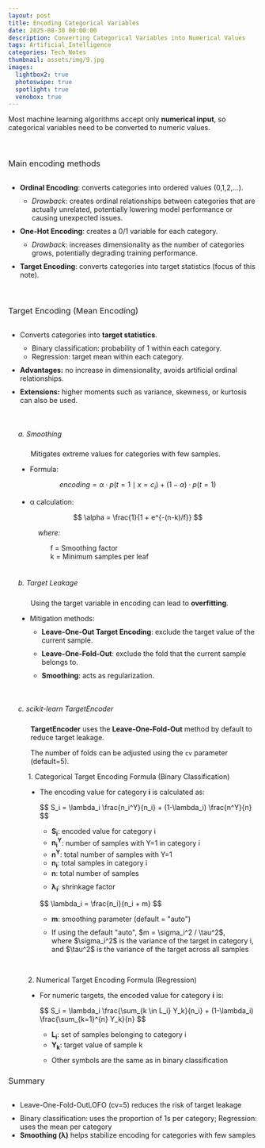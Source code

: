 ```yaml
---
layout: post
title: Encoding Categorical Variables
date: 2025-08-30 00:00:00
description: Converting Categorical Variables into Numerical Values
tags: Artificial_Intelligence
categories: Tech_Notes
thumbnail: assets/img/9.jpg
images:
  lightbox2: true
  photoswipe: true
  spotlight: true
  venobox: true
---
```


Most machine learning algorithms accept only **numerical input**, so categorical variables need to be converted to numeric values.

<br>

<h3 style="font-weight: 400; margin-bottom: 30px;">Main encoding methods</h3>
<ul>
  <li style="margin-bottom: 10px;"><b>Ordinal Encoding</b>: converts categories into ordered values (0,1,2,…).
    <ul>
      <li style="margin-top: 10px;"><i>Drawback</i>: creates ordinal relationships between categories that are actually unrelated, potentially lowering model performance or causing unexpected issues.</li>
    </ul>
  </li>
  <li style="margin-bottom: 10px;"><b>One-Hot Encoding</b>: creates a 0/1 variable for each category.
    <ul>
      <li style="margin-top: 10px;"><i>Drawback</i>: increases dimensionality as the number of categories grows, potentially degrading training performance.</li>
    </ul>
  </li>
  <li style="margin-bottom: 10px;"><b>Target Encoding</b>: converts categories into target statistics (focus of this note).</li>
</ul>

<br>

<h3 style="font-weight: 400; margin-bottom: 30px;">Target Encoding (Mean Encoding)</h3>
<ul>
  <li style="margin-bottom: 10px;">Converts categories into <b>target statistics</b>.
    <ul>
      <li style="margin-top: 10px;">Binary classification: probability of 1 within each category.</li>
      <li>Regression: target mean within each category.</li>
    </ul>
  </li>
  <li style="margin-bottom: 10px;"><b>Advantages:</b> no increase in dimensionality, avoids artificial ordinal relationships.</li>
  <li style="margin-bottom: 10px;"><b>Extensions:</b> higher moments such as variance, skewness, or kurtosis can also be used.</li>
</ul>

<br>

<div style="margin-left: 20px;">
  <h5 style="font-weight: 400;">a. Smoothing</h5>
  <p style="margin-left: 25px;">Mitigates extreme values for categories with few samples.</p>
  
  <ul>
    <li>Formula:</li>
  </ul>
  
  $$
  encoding = \alpha \cdot p(t=1 \mid x=c_i) + (1-\alpha) \cdot p(t=1)
  $$
  
  <ul>
    <li>α calculation:</li>
  </ul>
  
  $$
  \alpha = \frac{1}{1 + e^{-(n-k)/f}}
  $$

  <div style="margin-left: 40px;">
    <p><i>where:</i></p>
    <div style="margin-left: 25px;">
      f = Smoothing factor<br> 
      k = Minimum samples per leaf
    </div>
  </div>
</div>

<br>

<div style="margin-left: 20px;">
  <h5 style="font-weight: 400;">b. Target Leakage</h5>
  <p style="margin-left: 25px;">Using the target variable in encoding can lead to <b>overfitting</b>.</p>
  <ul>
    <li style="margin-bottom: 10px;">Mitigation methods:
      <ul>
        <li style="margin-top: 10px; margin-bottom: 10px;"><b>Leave-One-Out Target Encoding</b>: exclude the target value of the current sample.</li>
        <li style="margin-bottom: 10px;"><b>Leave-One-Fold-Out</b>: exclude the fold that the current sample belongs to.</li>
        <li style="margin-bottom: 10px;"><b>Smoothing</b>: acts as regularization.</li>
      </ul>
    </li>
  </ul>
</div>

<br>

<div style="margin-left: 20px;">
  <h5 style="font-weight: 400;">c. scikit-learn TargetEncoder</h5>
  <p style="margin-left: 25px;"><b>TargetEncoder</b> uses the <b>Leave-One-Fold-Out</b> method by default to reduce target leakage.</p>
  <p style="margin-left: 25px;">The number of folds can be adjusted using the <code>cv</code> parameter (default=5).</p>
  <div style="margin-left: 20px;">
    <p>1. Categorical Target Encoding Formula (Binary Classification)</p>
    <ul>
      <li style="margin-bottom: 10px;">The encoding value for category <b>i</b> is calculated as:
        <p>
          $$
          S_i = \lambda_i \frac{n_i^Y}{n_i} + (1-\lambda_i) \frac{n^Y}{n}
          $$
        </p>
        <ul>
          <li><b>S<sub>i</sub></b>: encoded value for category i</li>
          <li><b>n<sub>i</sub><sup>Y</sup></b>: number of samples with Y=1 in category i</li>
          <li><b>n<sup>Y</sup></b>: total number of samples with Y=1</li>
          <li><b>n<sub>i</sub></b>: total samples in category i</li>
          <li><b>n</b>: total number of samples</li>
          <li style="margin-top: 10px;"><b>&lambda;<sub>i</sub></b>: shrinkage factor</li>
        </ul>
        <p>
          $$
          \lambda_i = \frac{n_i}{n_i + m}
          $$
        </p>
        <ul>
          <li><b>m</b>: smoothing parameter (default = "auto")</li>
          <li style="margin-top: 10px;">If using the default "auto", $m = \sigma_i^2 / \tau^2$, <br>
            where $\sigma_i^2$ is the variance of the target in category i, <br>
            and $\tau^2$ is the variance of the target across all samples
          </li>
        </ul>
      </li>
    </ul>
  </div>

  <br>

  <div style="margin-left: 20px;">
    <p>2. Numerical Target Encoding Formula (Regression)</p>
    <ul>
      <li style="margin-bottom: 10px;">For numeric targets, the encoded value for category <b>i</b> is:
        <p>
          $$
          S_i = \lambda_i \frac{\sum_{k \in L_i} Y_k}{n_i} + (1-\lambda_i) \frac{\sum_{k=1}^{n} Y_k}{n}
          $$
        </p>
        <ul>
          <li><b>L<sub>i</sub></b>: set of samples belonging to category i</li>
          <li><b>Y<sub>k</sub></b>: target value of sample k</li>
          <li style="margin-top: 10px;">Other symbols are the same as in binary classification</li>
        </ul>
      </li>
    </ul>
  </div>
</div>

<h3 style="font-weight: 400; margin-bottom: 30px;">Summary</h3>
<ul>
  <li style="margin-top: 10px;">Leave-One-Fold-OutLOFO (cv=5) reduces the risk of target leakage</li>
  <li style="margin-top: 10px;">Binary classification: uses the proportion of 1s per category; Regression: uses the mean per category</li>
  <li><b>Smoothing (&lambda;)</b> helps stabilize encoding for categories with few samples</li>
</ul>

<br>
